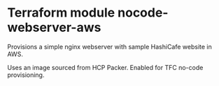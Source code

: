 # Terraform module nocode-webserver-aws

Provisions a simple nginx webserver with sample HashiCafe website in AWS.

Uses an image sourced from HCP Packer. Enabled for TFC no-code provisioning.
